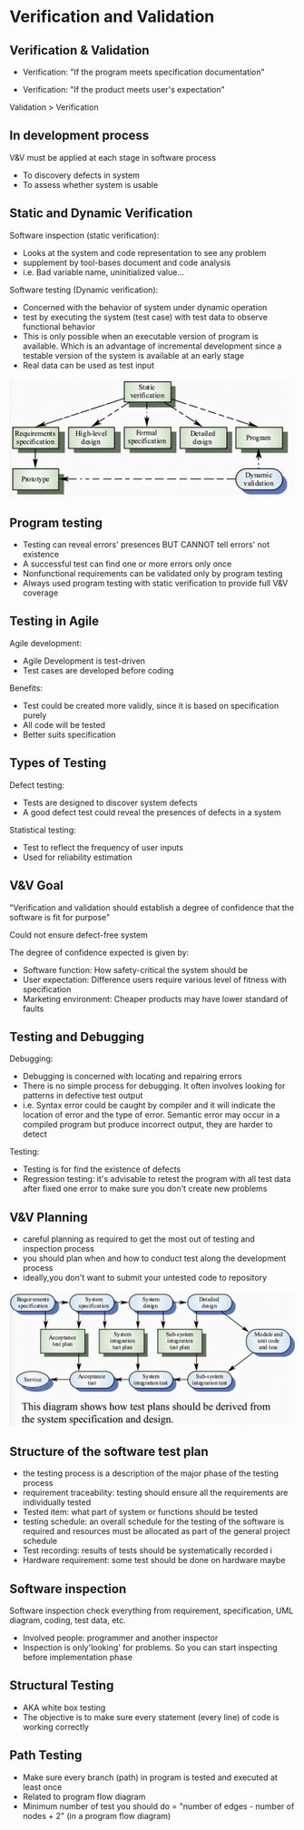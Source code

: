 # Verification and Validation

## Verification & Validation
- Verification: "If the program meets specification documentation"

- Verification: "If the product meets user's expectation"

Validation > Verification

## In development process
V&V must be applied at each stage in software process
- To discovery defects in system
- To assess whether system is usable

## Static and Dynamic Verification
Software inspection (static verification): 

- Looks at the system and code representation to see any problem 
- supplement by tool-bases document and code analysis 
- i.e. Bad variable name, uninitialized value... 

Software testing (Dynamic verification): 

- Concerned with the behavior of system under dynamic operation 
- test by executing the system (test case) with test data to observe functional behavior 
- This is only possible when an executable version of program is available. Which is an advantage of incremental development since a testable version of the system is available at an early stage 
- Real data can be used as test input


![V&V](resources/image7.png)

## Program testing
- Testing can reveal errors' presences BUT CANNOT tell errors' not existence 
- A successful test can find one or more errors only once 
- Nonfunctional requirements can be validated only by program testing 
- Always used program testing with static verification to provide full V&V coverage


## Testing in Agile 
Agile development: 

- Agile Development is test-driven 
- Test cases are developed before coding 

Benefits: 


- Test could be created more validly, since it is based on specification purely 
- All code will be tested 
- Better suits specification

## Types of Testing

Defect testing:

- Tests are designed to discover system defects
- A good defect test could reveal the presences of defects in a system

Statistical testing:

- Test to reflect the frequency of user inputs
- Used for reliability estimation

## V&V Goal
"Verification and validation should establish a degree of confidence that the software is fit for purpose"

Could not ensure defect-free system

The degree of confidence expected is given by:
  
- Software function: How safety-critical the system should be 
- User expectation: Difference users require various level of fitness with specification
- Marketing environment: Cheaper products may have lower standard of faults 

## Testing and Debugging
Debugging:

- Debugging is concerned with locating and repairing errors 
- There is no simple process for debugging. It often involves looking for patterns in defective test output 
- i.e. Syntax error could be caught by compiler and it will indicate the location of error and the type of error. Semantic error may occur in a compiled program but produce incorrect output, they are harder to detect

Testing:

- Testing is for find the existence of defects
- Regression testing: it's advisable to retest the program with all test data after fixed one error to make sure you don't create new problems 

## V&V Planning
- careful planning as required to get the most out of testing and inspection process
- you should plan when and how to conduct test along the development process
- ideally,you don't want to submit your untested code to repository 

![alt text](resources/image8.png)

## Structure of the software test plan
- the testing process is a description of the major phase of the testing process
- requirement traceability: testing should ensure all the requirements are individually tested
- Tested item: what part of system or functions should be tested 
- testing schedule: an overall schedule for the testing of the software is required and resources must be allocated as part of the general project schedule
- Test recording: results of tests should be systematically recorded i 
- Hardware requirement: some test should be done on hardware maybe 

## Software inspection
Software inspection check everything from requirement, specification, UML diagram, coding, test data, etc.
- Involved people: programmer and another inspector
- Inspection is only'looking' for problems. So you can start inspecting before implementation phase 

## Structural Testing
- AKA white box testing
- The objective is to make sure every statement (every line) of code is working correctly

## Path Testing
- Make sure every branch (path) in program is tested and executed at least once
- Related to program flow diagram
- Minimum number of test you should do = "number of edges - number of nodes + 2" (in a program flow diagram)
